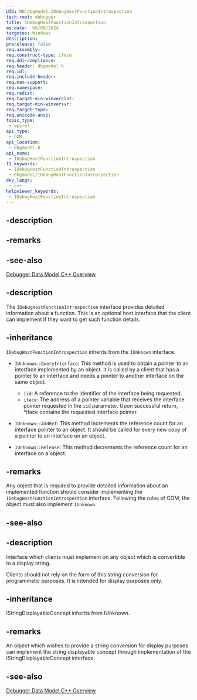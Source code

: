 ```yaml
---
UID: NN:dbgmodel.IDebugHostFunctionIntrospection
tech.root: debugger
title: IDebugHostFunctionIntrospection
ms.date:  08/08/2024
targetos: Windows
description: 
prerelease: false
req.assembly: 
req.construct-type: iface
req.ddi-compliance: 
req.header: dbgmodel.h
req.idl: 
req.include-header: 
req.max-support: 
req.namespace: 
req.redist: 
req.target-min-winverclnt: 
req.target-min-winversvr: 
req.target-type: 
req.unicode-ansi: 
topic_type:
 - apiref
api_type:
 - COM
api_location:
 - dbgmodel.h
api_name:
 - IDebugHostFunctionIntrospection
f1_keywords:
 - IDebugHostFunctionIntrospection
 - dbgmodel/IDebugHostFunctionIntrospection
dev_langs:
 - c++
helpviewer_keywords:
 - IDebugHostFunctionIntrospection
---
```


## -description

## -remarks

## -see-also

[Debugger Data Model C++ Overview](/windows-hardware/drivers/debugger/data-model-cpp-overview)


## -description  
   
The `IDebugHostFunctionIntrospection` interface provides detailed information about a function. This is an optional host interface that the client can implement if they want to get such function details.  
   
## -inheritance  
   
`IDebugHostFunctionIntrospection` inherits from the `IUnknown` interface.  
   
- `IUnknown::QueryInterface`: This method is used to obtain a pointer to an interface implemented by an object. It is called by a client that has a pointer to an interface and needs a pointer to another interface on the same object.  
    - `iid`: A reference to the identifier of the interface being requested.  
    - `iface`: The address of a pointer variable that receives the interface pointer requested in the `iid` parameter. Upon successful return, *iface contains the requested interface pointer.  
   
- `IUnknown::AddRef`: This method increments the reference count for an interface pointer to an object. It should be called for every new copy of a pointer to an interface on an object.  
    
- `IUnknown::Release`: This method decrements the reference count for an interface on a object.   
  
## -remarks  
Any object that is required to provide detailed information about an implemented function should consider implementing the `IDebugHostFunctionIntrospection` interface. Following the rules of COM, the object must also implement `IUnknown`.  
   
## -see-also  


## -description

Interface which clients must implement on any object which is convertible to a display string.

Clients should not rely on the form of this string conversion for programmatic purposes.  It is intended for display purposes only.

## -inheritance

IStringDisplayableConcept inherits from IUnknown.

## -remarks

An object which wishes to provide a string conversion for display purposes can implement the string displayable concept through implementation of the IStringDisplayableConcept interface.

## -see-also

[Debugger Data Model C++ Overview](/windows-hardware/drivers/debugger/data-model-cpp-overview)

